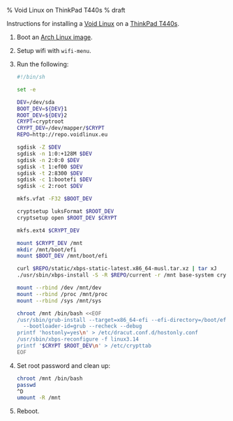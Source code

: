 % Void Linux on ThinkPad T440s
% draft

Instructions for installing a [Void Linux][] on a [ThinkPad T440s][t440s].

1. Boot an [Arch Linux image][arch].
2. Setup wifi with `wifi-menu`.
3. Run the following:

    ```sh
    #!/bin/sh

    set -e

    DEV=/dev/sda
    BOOT_DEV=${DEV}1
    ROOT_DEV=${DEV}2
    CRYPT=cryptroot
    CRYPT_DEV=/dev/mapper/$CRYPT
    REPO=http://repo.voidlinux.eu

    sgdisk -Z $DEV
    sgdisk -n 1:0:+128M $DEV
    sgdisk -n 2:0:0 $DEV
    sgdisk -t 1:ef00 $DEV
    sgdisk -t 2:8300 $DEV
    sgdisk -c 1:bootefi $DEV
    sgdisk -c 2:root $DEV

    mkfs.vfat -F32 $BOOT_DEV

    cryptsetup luksFormat $ROOT_DEV
    cryptsetup open $ROOT_DEV $CRYPT

    mkfs.ext4 $CRYPT_DEV

    mount $CRYPT_DEV /mnt
    mkdir /mnt/boot/efi
    mount $BOOT_DEV /mnt/boot/efi

    curl $REPO/static/xbps-static-latest.x86_64-musl.tar.xz | tar xJ
    ./usr/sbin/xbps-install -S -R $REPO/current -r /mnt base-system cryptsetup

    mount --rbind /dev /mnt/dev
    mount --rbind /proc /mnt/proc
    mount --rbind /sys /mnt/sys

    chroot /mnt /bin/bash <<EOF
    /usr/sbin/grub-install --target=x86_64-efi --efi-directory=/boot/efi \
      --bootloader-id=grub --recheck --debug
    printf 'hostonly=yes\n' > /etc/dracut.conf.d/hostonly.conf
    /usr/sbin/xbps-reconfigure -f linux3.14
    printf '$CRYPT $ROOT_DEV\n' > /etc/crypttab
    EOF
    ```
4. Set root password and clean up:

    ```sh
    chroot /mnt /bin/bash
    passwd
    ^D
    umount -R /mnt
    ```
5. Reboot.

[Void Linux]: http://voidlinux.eu/
[t440s]: http://shop.lenovo.com/us/en/laptops/thinkpad/t-series/t440s/
[arch]: https://www.archlinux.org/download/
